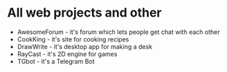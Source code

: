 # All web projects and other

- AwesomeForum - it's forum which lets people get chat with each other
- CookKing - it's site for cooking recipes
- DrawWrite - it's desktop app for making a desk
- RayCast - it's 2D engine for games
- TGbot - it's a Telegram Bot